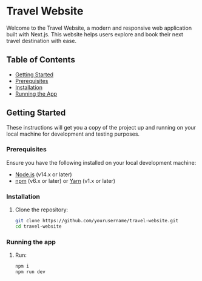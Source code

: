 # Travel Website

Welcome to the Travel Website, a modern and responsive web application built with Next.js. This website helps users explore and book their next travel destination with ease.

## Table of Contents

- [Getting Started](#getting-started)
- [Prerequisites](#prerequisites)
- [Installation](#installation)
- [Running the App](#running-the-app)


## Getting Started

These instructions will get you a copy of the project up and running on your local machine for development and testing purposes.

### Prerequisites

Ensure you have the following installed on your local development machine:

- [Node.js](https://nodejs.org/en/) (v14.x or later)
- [npm](https://www.npmjs.com/) (v6.x or later) or [Yarn](https://yarnpkg.com/) (v1.x or later)

### Installation

1. Clone the repository:

   ```bash
   git clone https://github.com/yourusername/travel-website.git
   cd travel-website

### Running the app

1. Run:

   ```bash
   npm i
   npm run dev
